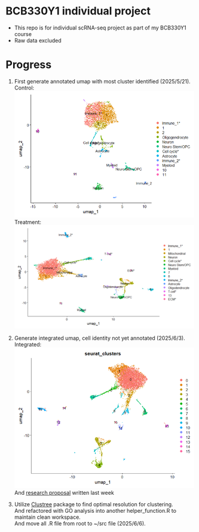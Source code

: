 # BCB330Y1 individual project

-   This repo is for individual scRNA-seq project as part of my BCB330Y1 course
-   Raw data excluded

# Progress

1.  First generate annotated umap with most cluster identified (2025/5/21).\
    Control:\
    ![control](data/processed/mice_control/mice_control_annotated.png)\
    Treatment:\
    ![treatment](data/processed/mice_treatment/mice_treatment_annotated.png)

2.  Generate integrated umap, cell identity not yet annotated (2025/6/3).\
    Integrated:\
    ![integrated](data/processed/mice_integrated/mice_merged_umap.png)\
    And [research proposal](BCB330_Proposal_Jiaqi_Ma.pdf) written last week

3.  Utilize [Clustree](https://github.com/lazappi/clustree) package to find optimal resolution for clustering.\
    And refactored with GO analysis into another helper_function.R to maintain clean workspace.\
    And move all .R file from root to ~/src file (2025/6/6).
